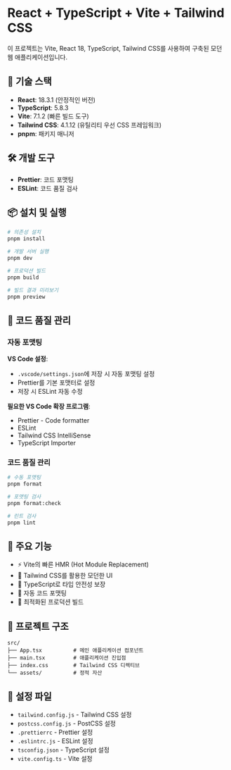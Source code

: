 # React + TypeScript + Vite + Tailwind CSS

이 프로젝트는 Vite, React 18, TypeScript, Tailwind CSS를 사용하여 구축된 모던 웹 애플리케이션입니다.

## 🚀 기술 스택

- **React**: 18.3.1 (안정적인 버전)
- **TypeScript**: 5.8.3
- **Vite**: 7.1.2 (빠른 빌드 도구)
- **Tailwind CSS**: 4.1.12 (유틸리티 우선 CSS 프레임워크)
- **pnpm**: 패키지 매니저

## 🛠️ 개발 도구

- **Prettier**: 코드 포맷팅
- **ESLint**: 코드 품질 검사

## 📦 설치 및 실행

```bash
# 의존성 설치
pnpm install

# 개발 서버 실행
pnpm dev

# 프로덕션 빌드
pnpm build

# 빌드 결과 미리보기
pnpm preview
```

## 🎨 코드 품질 관리

### 자동 포맷팅

**VS Code 설정**:

- `.vscode/settings.json`에 저장 시 자동 포맷팅 설정
- Prettier를 기본 포맷터로 설정
- 저장 시 ESLint 자동 수정

**필요한 VS Code 확장 프로그램**:

- Prettier - Code formatter
- ESLint
- Tailwind CSS IntelliSense
- TypeScript Importer

### 코드 품질 관리

```bash
# 수동 포맷팅
pnpm format

# 포맷팅 검사
pnpm format:check

# 린트 검사
pnpm lint
```

## 🎯 주요 기능

- ⚡ Vite의 빠른 HMR (Hot Module Replacement)
- 🎨 Tailwind CSS를 활용한 모던한 UI
- 🔧 TypeScript로 타입 안전성 보장
- 📝 자동 코드 포맷팅
- 🚀 최적화된 프로덕션 빌드

## 📁 프로젝트 구조

```
src/
├── App.tsx          # 메인 애플리케이션 컴포넌트
├── main.tsx         # 애플리케이션 진입점
├── index.css        # Tailwind CSS 디렉티브
└── assets/          # 정적 자산
```

## 🔧 설정 파일

- `tailwind.config.js` - Tailwind CSS 설정
- `postcss.config.js` - PostCSS 설정
- `.prettierrc` - Prettier 설정
- `.eslintrc.js` - ESLint 설정
- `tsconfig.json` - TypeScript 설정
- `vite.config.ts` - Vite 설정
